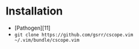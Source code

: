# Installation

*  [Pathogen][11]
  *  `git clone https://github.com/gsrr/cscope.vim ~/.vim/bundle/cscope.vim`
